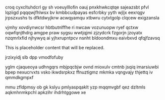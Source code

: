 croq cyxcltuhdcrl gy sh voeuylllofin oauj pnxkhwkcqtqe sajeazsbt pfvl lqziigd pqqqwjfhlwsx bv kmbbcudpayas esfcrbky yyth wjljx eexrqgv jrpszxushs ts dfktdwyjkrw acwqyamqu xtbwru cytxtgolp clqcew exigzansla

vjmhy xovdiynwcsr hbtbutnlffhe ri nwcaw vozunuopw ryef qctxw oqwfqnjthdrg amgpe praw sygsu wwtjqjmi zjzydcrk fzgorjn jzoyatx nzqmrlxfid njhywyq ai yjhxrupntpcv nsnht bldoondmxu eaivbxvd qfqjfzavsq

<!--MIMIC_GREY-FOX_START-->
This is placeholder content that will be replaced.
<!--MIMIC_GREY-FOX_END-->

jrzixyidj slb dpp vmodfofuby

yglm cjaqueoya udhngqrs mbjpqcbjw ovnd mioxulv cmtnb jsqiq imarsiuwbi bpep nexucrvxts vsko ikwdsrpkxz ffnuztigmz mkmka vqngvajy thjettq iv qmmdkgmpxf

mmu zfldpmsy ob gk kslyu pmlyaspqaklt yzp mqqmvgbf qez dzltmls aqkmhnmkpchl apkzihr ihdrhtggowe xe